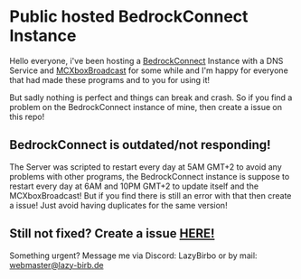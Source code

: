 # Public hosted BedrockConnect Instance
Hello everyone, i've been hosting a [BedrockConnect](https://github.com/Pugmatt/BedrockConnect) Instance with a DNS Service and [MCXboxBroadcast](https://github.com/rtm516/MCXboxBroadcast) for some while and I'm happy for everyone that had made these programs and to you for using it!

But sadly nothing is perfect and things can break and crash. So if you find a problem on the BedrockConnect instance of mine, then create a issue on this repo! 

## BedrockConnect is outdated/not responding!
The Server was scripted to restart every day at 5AM GMT+2 to avoid any problems with other programs, the BedrockConnect instance is suppose to restart every day at 6AM and 10PM GMT+2 to update itself and the MCXboxBroadcast! But if you find there is still an error with that then create a issue! Just avoid having duplicates for the same version!



## Still not fixed? Create a issue [HERE!](https://github.com/LazyBirb/LazyBirb/issues/new/choose)
Something urgent? Message me via Discord: LazyBirbo or by mail: webmaster@lazy-birb.de
